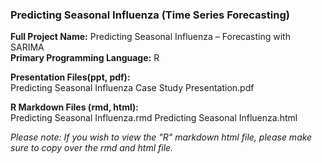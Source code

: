 

### Predicting Seasonal Influenza (Time Series Forecasting)  

**Full Project Name:**  Predicting Seasonal Influenza – Forecasting with SARIMA  
**Primary Programming Language:**  R  

**Presentation Files(ppt, pdf):**  
Predicting Seasonal Influenza Case Study Presentation.pdf   

**R Markdown Files (rmd, html):**  
Predicting Seasonal Influenza.rmd
Predicting Seasonal Influenza.html

_Please note:  If you wish to view the "R" markdown html file, please make sure to copy over the rmd and html file._
